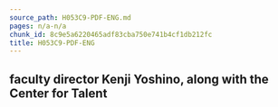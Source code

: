 ```yaml
---
source_path: H053C9-PDF-ENG.md
pages: n/a-n/a
chunk_id: 8c9e5a6220465adf83cba750e741b4cf1db212fc
title: H053C9-PDF-ENG
---
```

## faculty director Kenji Yoshino, along with the Center for Talent

